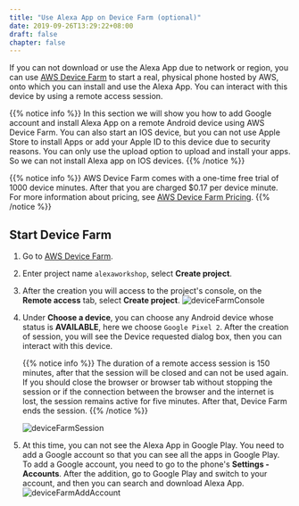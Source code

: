```yaml
---
title: "Use Alexa App on Device Farm (optional)"
date: 2019-09-26T13:29:22+08:00
draft: false
chapter: false
---
```


If you can not download or use the Alexa App due to network or region, you can use [AWS Device Farm](https://aws.amazon.com/device-farm/) to start a real, physical phone hosted by AWS, onto which you can install and use the Alexa App. You can interact with this device by using a remote access session.  

{{% notice info %}}
In this section we will show you how to add Google account and install Alexa App on a remote Android device using AWS Device Farm. You can also start an IOS device, but you can not use Apple Store to install Apps or add your Apple ID to this device due to security reasons. You can only use the upload option to upload and install your apps. So we can not install Alexa app on IOS devices.
{{% /notice %}}

{{% notice info %}}
AWS Device Farm comes with a one-time free trial of 1000 device minutes. After that you are charged $0.17 per device minute. For more information about pricing, see [AWS Device Farm Pricing](https://aws.amazon.com/device-farm/pricing/). 
{{% /notice %}}

## Start Device Farm
1. Go to [AWS Device Farm](https://us-west-2.console.aws.amazon.com/devicefarm/home?region=us-east-1#/projects).

1. Enter project name `alexaworkshop`, select **Create project**.

1. After the creation you will access to the project's console, on the **Remote access** tab, select **Create project**.
    ![deviceFarmConsole](/images/getting-started/device-farm-console.png)

1. Under **Choose a device**, you can choose any Android device whose status is **AVAILABLE**, here we choose `Google Pixel 2`. After the creation of session, you will see the Device requested dialog box, then you can interact with this device.

    {{% notice info %}}
The duration of a remote access session is 150 minutes, after that the session will be closed and can not be used again.
If you should close the browser or browser tab without stopping the session or if the connection between the browser and the internet is lost, the session remains active for five minutes. After that, Device Farm ends the session. 
    {{% /notice %}}

    ![deviceFarmSession](/images/getting-started/device-farm-create-session.png)

1. At this time, you can not see the Alexa App in Google Play. You need to add a Google account so that you can see all the apps in Google Play. To add a Google account, you need to go to the phone's **Settings - Accounts**. After the addition, go to Google Play and switch to your account, and then you can search and download Alexa App. 
    ![deviceFarmAddAccount](/images/getting-started/device-farm-add-account.png)

